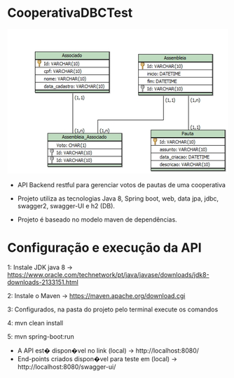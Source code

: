 # CooperativaDBCTest

![Alt Text](https://github.com/leohmcx/cooperativadbctest/blob/main/logico.jpg)

- API Backend restful para gerenciar votos de pautas de uma cooperativa

- Projeto utiliza as tecnologias Java 8, Spring boot, web, data jpa, jdbc, swagger2, swagger-UI e h2 (DB).

- Projeto é baseado no modelo maven de dependências.

# Configuração e execução da API

1: Instale JDK java 8 -> https://www.oracle.com/technetwork/pt/java/javase/downloads/jdk8-downloads-2133151.html

2: Instale o Maven -> https://maven.apache.org/download.cgi

3: Configurados, na pasta do projeto pelo terminal execute os comandos

4: mvn clean install

5: mvn spring-boot:run

- A API est� dispon�vel no link (local) -> http://localhost:8080/
- End-points criados dispon�vel para teste em (local) -> http://localhost:8080/swagger-ui/